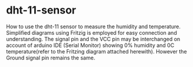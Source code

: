# dht-11-sensor
How to use the dht-11 sensor to measure the humidity and temperature. Simplified diagrams using Fritzig is employed for easy connection and understanding.
The signal pin and the VCC pin may be interchanged on account of arduino IDE (Serial Monitor) showing 0% humidity and 0C temperature(refer to the Fritzing diagram attached herewith).
However the Ground signal pin remains the same.
